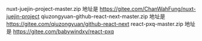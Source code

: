 nuxt-juejin-project-master.zip 地址是  https://gitee.com/ChanWahFung/nuxt-juejin-project
qiuzongyuan-github-react-next-master.zip  地址是  https://gitee.com/qiuzongyuan/github-react-next
react-pxq-master.zip 地址是  https://gitee.com/babywindxy/react-pxq